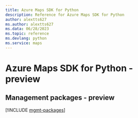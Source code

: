 ```yaml
---
title: Azure Maps SDK for Python
description: Reference for Azure Maps SDK for Python
author: alextts627
ms.author: alextts627
ms.data: 06/28/2023
ms.topic: reference
ms.devlang: python
ms.service: maps
---
```

# Azure Maps SDK for Python - preview

## Management packages - preview
[!INCLUDE [mgmt-packages](maps-mgmt-index.md)]